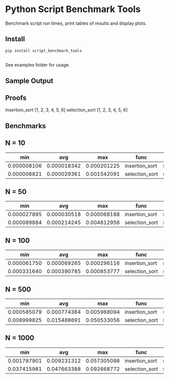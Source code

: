# Python Script Benchmark Tools

Benchmark script run times, print tables of results and display plots.

## Install

`pip install script_benchmark_tools`

##

See examples folder for usage.

## Sample Output


Proofs
------
insertion_sort [1, 2, 3, 4, 5, 6]
selection_sort [1, 2, 3, 4, 5, 6]

Benchmarks
----------
N = 10
------
|  min          |  avg          |  max          |  func            |  name     |
|---------------|---------------|---------------|------------------|-----------|
|  0.000008106  |  0.000018342  |  0.000201225  |  insertion_sort  |  sarcoma  |
|  0.000008821  |  0.000029361  |  0.001542091  |  selection_sort  |  sarcoma  |

N = 50
------
|  min          |  avg          |  max          |  func            |  name     |
|---------------|---------------|---------------|------------------|-----------|
|  0.000027895  |  0.000030518  |  0.000068188  |  insertion_sort  |  sarcoma  |
|  0.000089884  |  0.000214245  |  0.004812956  |  selection_sort  |  sarcoma  |

N = 100
------
|  min          |  avg          |  max          |  func            |  name     |
|---------------|---------------|---------------|------------------|-----------|
|  0.000061750  |  0.000069265  |  0.000296116  |  insertion_sort  |  sarcoma  |
|  0.000331640  |  0.000390785  |  0.000853777  |  selection_sort  |  sarcoma  |

N = 500
------
|  min          |  avg          |  max          |  func            |  name     |
|---------------|---------------|---------------|------------------|-----------|
|  0.000585079  |  0.000774384  |  0.005968094  |  insertion_sort  |  sarcoma  |
|  0.008999825  |  0.015488691  |  0.050533056  |  selection_sort  |  sarcoma  |

N = 1000
------
|  min          |  avg          |  max          |  func            |  name     |
|---------------|---------------|---------------|------------------|-----------|
|  0.001787901  |  0.009231312  |  0.057305098  |  insertion_sort  |  sarcoma  |
|  0.037415981  |  0.047663388  |  0.092668772  |  selection_sort  |  sarcoma  |


